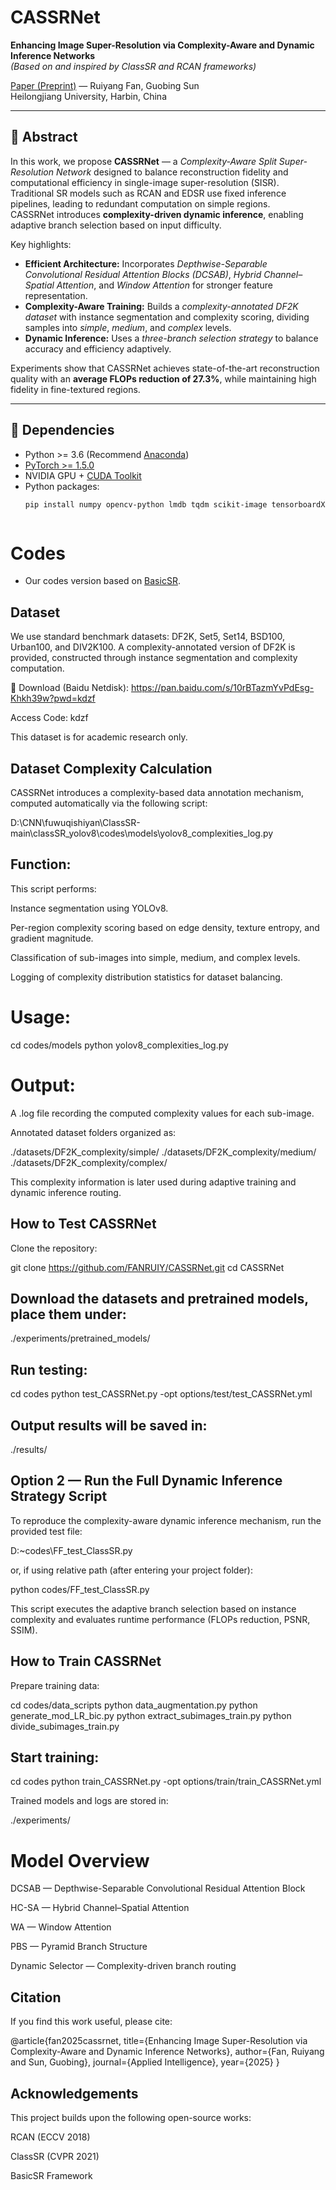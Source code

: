 # CASSRNet
**Enhancing Image Super-Resolution via Complexity-Aware and Dynamic Inference Networks**  
*(Based on and inspired by ClassSR and RCAN frameworks)*

[Paper (Preprint)](https://arxiv.org/) — Ruiyang Fan, Guobing Sun  
Heilongjiang University, Harbin, China  

---

## 🌟 Abstract

In this work, we propose **CASSRNet** — a *Complexity-Aware Split Super-Resolution Network* designed to balance reconstruction fidelity and computational efficiency in single-image super-resolution (SISR).  
Traditional SR models such as RCAN and EDSR use fixed inference pipelines, leading to redundant computation on simple regions.  
CASSRNet introduces **complexity-driven dynamic inference**, enabling adaptive branch selection based on input difficulty.

Key highlights:
- **Efficient Architecture:** Incorporates *Depthwise-Separable Convolutional Residual Attention Blocks (DCSAB)*, *Hybrid Channel–Spatial Attention*, and *Window Attention* for stronger feature representation.
- **Complexity-Aware Training:** Builds a *complexity-annotated DF2K dataset* with instance segmentation and complexity scoring, dividing samples into *simple*, *medium*, and *complex* levels.
- **Dynamic Inference:** Uses a *three-branch selection strategy* to balance accuracy and efficiency adaptively.

Experiments show that CASSRNet achieves state-of-the-art reconstruction quality with an **average FLOPs reduction of 27.3%**, while maintaining high fidelity in fine-textured regions.

---

## 🔧 Dependencies

- Python >= 3.6 (Recommend [Anaconda](https://www.anaconda.com/download))
- [PyTorch >= 1.5.0](https://pytorch.org/)
- NVIDIA GPU + [CUDA Toolkit](https://developer.nvidia.com/cuda-downloads)
- Python packages:
  ```bash
  pip install numpy opencv-python lmdb tqdm scikit-image tensorboardX



# Codes 
- Our codes version based on [BasicSR](https://github.com/xinntao/BasicSR). 


## Dataset

We use standard benchmark datasets: DF2K, Set5, Set14, BSD100, Urban100, and DIV2K100.
A complexity-annotated version of DF2K is provided, constructed through instance segmentation and complexity computation.

📂 Download (Baidu Netdisk):
https://pan.baidu.com/s/10rBTazmYvPdEsg-Khkh39w?pwd=kdzf

Access Code: kdzf

This dataset is for academic research only.

## Dataset Complexity Calculation

CASSRNet introduces a complexity-based data annotation mechanism, computed automatically via the following script:

D:\CNN\fuwuqishiyan\ClassSR-main\classSR_yolov8\codes\models\yolov8_complexities_log.py

## Function:

This script performs:

Instance segmentation using YOLOv8.

Per-region complexity scoring based on edge density, texture entropy, and gradient magnitude.

Classification of sub-images into simple, medium, and complex levels.

Logging of complexity distribution statistics for dataset balancing.

# Usage:
cd codes/models
python yolov8_complexities_log.py

# Output:

A .log file recording the computed complexity values for each sub-image.

Annotated dataset folders organized as:

./datasets/DF2K_complexity/simple/
./datasets/DF2K_complexity/medium/
./datasets/DF2K_complexity/complex/


This complexity information is later used during adaptive training and dynamic inference routing.



## How to Test CASSRNet

Clone the repository:

git clone https://github.com/FANRUIY/CASSRNet.git
cd CASSRNet

## Download the datasets and pretrained models, place them under:

./experiments/pretrained_models/


## Run testing:

cd codes
python test_CASSRNet.py -opt options/test/test_CASSRNet.yml


## Output results will be saved in:

./results/

## Option 2 — Run the Full Dynamic Inference Strategy Script

To reproduce the complexity-aware dynamic inference mechanism, run the provided test file:

D:~codes\FF_test_ClassSR.py


or, if using relative path (after entering your project folder):

python codes/FF_test_ClassSR.py


This script executes the adaptive branch selection based on instance complexity and evaluates runtime performance (FLOPs reduction, PSNR, SSIM).

## How to Train CASSRNet

Prepare training data:

cd codes/data_scripts
python data_augmentation.py
python generate_mod_LR_bic.py
python extract_subimages_train.py
python divide_subimages_train.py


## Start training:

cd codes
python train_CASSRNet.py -opt options/train/train_CASSRNet.yml


Trained models and logs are stored in:

./experiments/


# Model Overview

DCSAB — Depthwise-Separable Convolutional Residual Attention Block

HC-SA — Hybrid Channel–Spatial Attention

WA — Window Attention

PBS — Pyramid Branch Structure

Dynamic Selector — Complexity-driven branch routing

## Citation

If you find this work useful, please cite:

@article{fan2025cassrnet,
  title={Enhancing Image Super-Resolution via Complexity-Aware and Dynamic Inference Networks},
  author={Fan, Ruiyang and Sun, Guobing},
  journal={Applied Intelligence},
  year={2025}
}

## Acknowledgements

This project builds upon the following open-source works:

RCAN (ECCV 2018)

ClassSR (CVPR 2021)

BasicSR Framework

